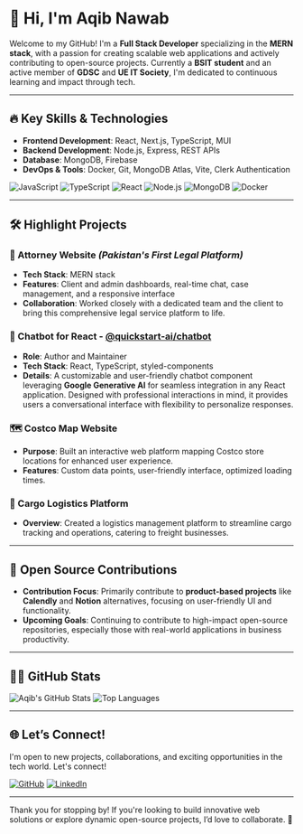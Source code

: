 # 👋 Hi, I'm Aqib Nawab

Welcome to my GitHub! I'm a **Full Stack Developer** specializing in the **MERN stack**, with a passion for creating scalable web applications and actively contributing to open-source projects. Currently a **BSIT student** and an active member of **GDSC** and **UE IT Society**, I'm dedicated to continuous learning and impact through tech.

---

## 🔥 Key Skills & Technologies

- **Frontend Development**: React, Next.js, TypeScript, MUI
- **Backend Development**: Node.js, Express, REST APIs
- **Database**: MongoDB, Firebase
- **DevOps & Tools**: Docker, Git, MongoDB Atlas, Vite, Clerk Authentication

![JavaScript](https://img.shields.io/badge/-JavaScript-black?style=flat-square&logo=javascript)
![TypeScript](https://img.shields.io/badge/-TypeScript-3178C6?style=flat-square&logo=typescript)
![React](https://img.shields.io/badge/-React-black?style=flat-square&logo=react)
![Node.js](https://img.shields.io/badge/-Node.js-339933?style=flat-square&logo=node.js)
![MongoDB](https://img.shields.io/badge/-MongoDB-black?style=flat-square&logo=mongodb)
![Docker](https://img.shields.io/badge/-Docker-2496ED?style=flat-square&logo=docker)

---

## 🛠 Highlight Projects

### 📜 Attorney Website *(Pakistan's First Legal Platform)*
- **Tech Stack**: MERN stack
- **Features**: Client and admin dashboards, real-time chat, case management, and a responsive interface
- **Collaboration**: Worked closely with a dedicated team and the client to bring this comprehensive legal service platform to life.

### 💬 Chatbot for React - [@quickstart-ai/chatbot](https://www.npmjs.com/package/@quickstart-ai/chatbot)
- **Role**: Author and Maintainer
- **Tech Stack**: React, TypeScript, styled-components
- **Details**: A customizable and user-friendly chatbot component leveraging **Google Generative AI** for seamless integration in any React application. Designed with professional interactions in mind, it provides users a conversational interface with flexibility to personalize responses.

### 🗺 Costco Map Website
- **Purpose**: Built an interactive web platform mapping Costco store locations for enhanced user experience.
- **Features**: Custom data points, user-friendly interface, optimized loading times.

### 🚚 Cargo Logistics Platform
- **Overview**: Created a logistics management platform to streamline cargo tracking and operations, catering to freight businesses.

---

## 🌟 Open Source Contributions

- **Contribution Focus**: Primarily contribute to **product-based projects** like **Calendly** and **Notion** alternatives, focusing on user-friendly UI and functionality.
- **Upcoming Goals**: Continuing to contribute to high-impact open-source repositories, especially those with real-world applications in business productivity.

---

## 👨‍💻 GitHub Stats

![Aqib's GitHub Stats](https://github-readme-stats.vercel.app/api?username=AQIB-NAWAB&show_icons=true&theme=tokyonight&hide_border=true)
![Top Languages](https://github-readme-stats.vercel.app/api/top-langs/?username=AQIB-NAWAB&layout=compact&theme=tokyonight&hide_border=true)

---

## 🌐 Let’s Connect!

I'm open to new projects, collaborations, and exciting opportunities in the tech world. Let's connect!

[![GitHub](https://img.shields.io/badge/-GitHub-333?style=for-the-badge&logo=github)](https://github.com/AQIB-NAWAB)
[![LinkedIn](https://img.shields.io/badge/-LinkedIn-0077B5?style=for-the-badge&logo=linkedin&logoColor=white)](https://www.linkedin.com/in/aqib-nawab-66723b252/)

---

Thank you for stopping by! If you're looking to build innovative web solutions or explore dynamic open-source projects, I’d love to collaborate. 🚀

